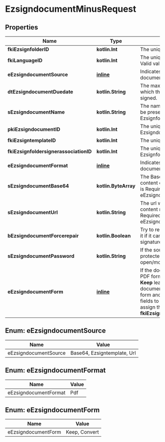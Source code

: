 
# EzsigndocumentMinusRequest

## Properties
Name | Type | Description | Notes
------------ | ------------- | ------------- | -------------
**fkiEzsignfolderID** | **kotlin.Int** | The unique ID of the Ezsignfolder | 
**fkiLanguageID** | **kotlin.Int** | The unique ID of the Language.  Valid values:  |Value|Description| |-|-| |1|French| |2|English| | 
**eEzsigndocumentSource** | [**inline**](#EEzsigndocumentSource) | Indicates where to look for the document binary content. | 
**dtEzsigndocumentDuedate** | **kotlin.String** | The maximum date and time at which the Ezsigndocument can be signed. | 
**sEzsigndocumentName** | **kotlin.String** | The name of the document that will be presented to Ezsignfoldersignerassociations | 
**pkiEzsigndocumentID** | **kotlin.Int** | The unique ID of the Ezsigndocument |  [optional]
**fkiEzsigntemplateID** | **kotlin.Int** | The unique ID of the Ezsigntemplate |  [optional]
**fkiEzsignfoldersignerassociationID** | **kotlin.Int** | The unique ID of the Ezsignfoldersignerassociation |  [optional]
**eEzsigndocumentFormat** | [**inline**](#EEzsigndocumentFormat) | Indicates the format of the document. |  [optional]
**sEzsigndocumentBase64** | **kotlin.ByteArray** | The Base64 encoded binary content of the document.  This field is Required when eEzsigndocumentSource &#x3D; Base64. |  [optional]
**sEzsigndocumentUrl** | **kotlin.String** | The url where the document content resides.  This field is Required when eEzsigndocumentSource &#x3D; Url. |  [optional]
**bEzsigndocumentForcerepair** | **kotlin.Boolean** | Try to repair the document or flatten it if it cannot be used for electronic signature.  |  [optional]
**sEzsigndocumentPassword** | **kotlin.String** | If the source document is password protected, the password to open/modify it. |  [optional]
**eEzsigndocumentForm** | [**inline**](#EEzsigndocumentForm) | If the document contains an existing PDF form this property must be set.  **Keep** leaves the form as-is in the document.  **Convert** removes the form and convert all the existing fields to Ezsignformfieldgroups and assign them to the specified **fkiEzsignfoldersignerassociationID** |  [optional]


<a name="EEzsigndocumentSource"></a>
## Enum: eEzsigndocumentSource
Name | Value
---- | -----
eEzsigndocumentSource | Base64, Ezsigntemplate, Url


<a name="EEzsigndocumentFormat"></a>
## Enum: eEzsigndocumentFormat
Name | Value
---- | -----
eEzsigndocumentFormat | Pdf


<a name="EEzsigndocumentForm"></a>
## Enum: eEzsigndocumentForm
Name | Value
---- | -----
eEzsigndocumentForm | Keep, Convert



